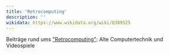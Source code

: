 ```yaml
---
title: 'Retrocomputing'
description: ''
wikidata: https://www.wikidata.org/wiki/Q389525
---
```


Beiträge rund ums ["Retrocomputing"](https://de.wikipedia.org/wiki/Retrocomputing): Alte Computertechnik und Videospiele
